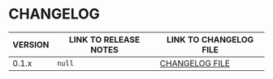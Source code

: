 # CHANGELOG

| VERSION | LINK TO RELEASE NOTES | LINK TO CHANGELOG FILE |
|---|---|---|
| 0.1.x | `null` | [CHANGELOG FILE](./changelog/version-0.log) |